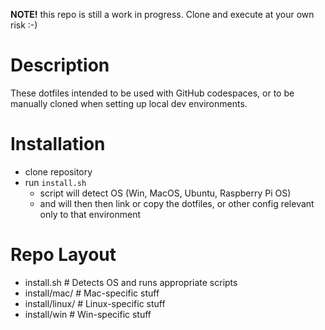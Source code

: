 **NOTE!** this repo is still a work in progress. Clone and execute at your own risk :-) 

# Description
These dotfiles intended to be used with GitHub codespaces, or to be manually cloned when setting up local dev environments.


# Installation
- clone repository
- run `install.sh`
  - script will detect OS (Win, MacOS, Ubuntu, Raspberry Pi OS)
  - and will then then link or copy the dotfiles, or other config relevant only to that environment


# Repo Layout
- install.sh                  # Detects OS and runs appropriate scripts
- install/mac/                # Mac-specific stuff
- install/linux/              # Linux-specific stuff
- install/win                 # Win-specific stuff


